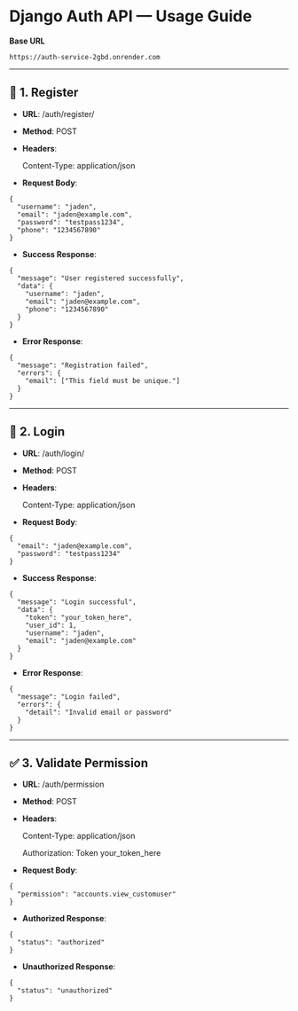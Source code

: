 



# **Django Auth API — Usage Guide**





**Base URL**

```
https://auth-service-2gbd.onrender.com
```



------





## **🔐 1. Register**





- **URL**: /auth/register/

- **Method**: POST

- **Headers**:

  Content-Type: application/json

- **Request Body**:



```
{
  "username": "jaden",
  "email": "jaden@example.com",
  "password": "testpass1234",
  "phone": "1234567890"
}
```



- **Success Response**:



```
{
  "message": "User registered successfully",
  "data": {
    "username": "jaden",
    "email": "jaden@example.com",
    "phone": "1234567890"
  }
}
```



- **Error Response**:



```
{
  "message": "Registration failed",
  "errors": {
    "email": ["This field must be unique."]
  }
}
```



------





## **🔑 2. Login**





- **URL**: /auth/login/

- **Method**: POST

- **Headers**:

  Content-Type: application/json

- **Request Body**:



```
{
  "email": "jaden@example.com",
  "password": "testpass1234"
}
```



- **Success Response**:



```
{
  "message": "Login successful",
  "data": {
    "token": "your_token_here",
    "user_id": 1,
    "username": "jaden",
    "email": "jaden@example.com"
  }
}
```



- **Error Response**:



```
{
  "message": "Login failed",
  "errors": {
    "detail": "Invalid email or password"
  }
}
```



------





## **✅ 3. Validate Permission**





- **URL**: /auth/permission

- **Method**: POST

- **Headers**:

  Content-Type: application/json

  Authorization: Token your_token_here

- **Request Body**:



```
{
  "permission": "accounts.view_customuser"
}
```



- **Authorized Response**:



```
{
  "status": "authorized"
}
```



- **Unauthorized Response**:



```
{
  "status": "unauthorized"
}
```





